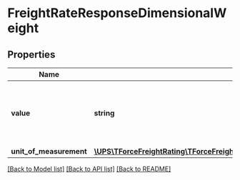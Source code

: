 # FreightRateResponseDimensionalWeight

## Properties
Name | Type | Description | Notes
------------ | ------------- | ------------- | -------------
**value** | **string** | The value for the dimensional weight associated with the shipment. | 
**unit_of_measurement** | [**\UPS\TForceFreightRating\TForceFreightRating\DimensionalWeightUnitOfMeasurement**](DimensionalWeightUnitOfMeasurement.md) |  | 

[[Back to Model list]](../../README.md#documentation-for-models) [[Back to API list]](../../README.md#documentation-for-api-endpoints) [[Back to README]](../../README.md)

